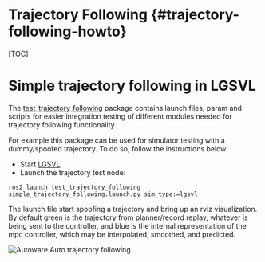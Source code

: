Trajectory Following {#trajectory-following-howto}
============

[TOC]

# Simple trajectory following in LGSVL

The [test_trajectory_following](https://gitlab.com/autowarefoundation/autoware.auto/AutowareAuto/-/tree/master/src/tools/test_trajectory_following) package contains launch files, param and scripts for easier integration testing of different modules needed for trajectory following functionality.

For example this package can be used for simulator testing with a dummy/spoofed trajectory.
To do so, follow the instructions below:

* Start [LGSVL](lgsvl.html)
* Launch the trajectory test node:
```console
ros2 launch test_trajectory_following simple_trajectory_following.launch.py sim_type:=lgsvl
```

The launch file start spoofing a trajectory and bring up an rviz visualization.
By default green is the trajectory from planner/record replay, whatever is being sent to the controller, and blue is the internal representation of the mpc controller, which may be interpolated, smoothed, and predicted.

![Autoware.Auto trajectory following](trajectory-following-small.jpg)
